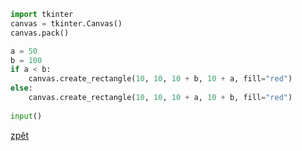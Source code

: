```python
import tkinter
canvas = tkinter.Canvas()
canvas.pack()

a = 50
b = 100
if a < b:
    canvas.create_rectangle(10, 10, 10 + b, 10 + a, fill="red")
else:
    canvas.create_rectangle(10, 10, 10 + a, 10 + b, fill="red")
    
input()
```

[zpět](../../programovani_uvod.md#úkol-6-6)